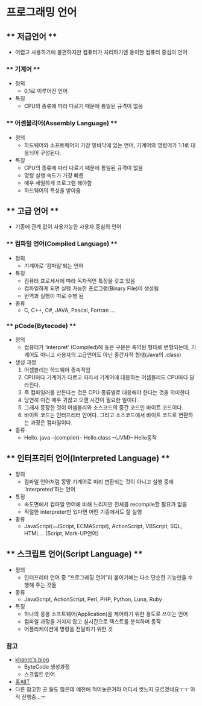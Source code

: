 # 프로그래밍 언어

## ** 저급언어 **
 - 어렵고 사용하기에 불편하지만 컴퓨터가 처리하기엔 용이한 컴퓨터 중심의 언어

### ** 기계어 **
 - 정의
 	 - 0,1로 이루어진 언어
 - 특징
 	 - CPU의 종류에 따라 다르기 때문에 통일된 규격이 없음

### ** 어셈블리어(Assembly Language) **
 - 정의
 	 - 하드웨어와 소프트웨어의 가장 밑바닥에 있는 언어, 기계어와 명령어가 1:1로 대응되어 구성된다.
 - 특징
 	 - CPU의 종류에 따라 다르기 때문에 통일된 규격이 없음
 	 - 명령 실행 속도가 가장 빠름
 	 - 매우 세밀하게 프로그램 해야함
 	 - 하드웨어의 특성을 받아옴

## ** 고급 언어 **
 - 기종에 관계 없이 사용가능한 사용자 중심의 언어

### ** 컴파일 언어(Compiled Language) **
 - 정의
 	 - 기계어로 ‘컴파일’되는 언어
 - 특징
 	 - 컴퓨터 프로세서에 따라 독자적인 특징을 갖고 있음
 	 - 컴파일하게 되면 실행 가능한 프로그램(Binary File)이 생성됨
 	 - 번역과 실행이 따로 수행 됨
 - 종류
	 - C, C++, C#, JAVA, Pascal, Fortran …

### ** pCode(Bytecode) **
 - 정의
 	 - 컴퓨터가 ‘interpret’ (Compiled)해 놓은 구문은 축약된 형태로 변형되는데, 기계어도 아니고 사용자의 고급언어도 아닌 중간자적 형태(Java의 .class)
 - 생성 과정
 	 1. 어셈블리는 하드웨어 종속적임
 	 2. CPU마다 기계어가 다르고 따라서 기계어에 대응하는 어셈블리도 CPU마다 달라진다.
 	 3. 즉 컴파일러를 만든다는 것은 CPU 종류별로 대응해야 한다는 것을 의미한다. 
 	 4. 당연히 이건 매우 귀찮고 오랜 시간이 필요한 일이다. 
 	 5. 그래서 등장한 것이 어셈블리와 소스코드의 중간 코드인 바이트 코드이다.
	 6. 바이트 코드는 인터프리터 언어다. 그리고 소스코드에서 바이트 코드로 변환하는 과정은 컴파일이다.
 - 종류
 	 - Hello. java  –(compiler)–  Hello.class  –(JVM)–  Hello동작

## ** 인터프리터 언어(Interpreted Language) **
 - 정의
 	 - 컴파일 언어처럼 몽땅 기계어로 미리 변환되는 것이 아니고 실행 중에 ‘interpreted’하는 언어
 - 특징
 	 - 속도면에서 컴파일 언어에 비해 느리지만 전체를 recompile할 필요가 없음
 	 - 적절한 interpreter만 있다면 어떤 기종에서도 잘 실행
 - 종류
 	 - JavaScript(=JScript, ECMAScript), ActionScript, VBScript, SQL, HTML… (Script, Mark-UP언어)


## ** 스크립트 언어(Script Language) **
 - 정의
 	 - 인터프리터 언어 중 “프로그래밍 언어”라 붙이기에는 다소 단순한 기능만을 수행해 주는 것들
 - 종류
 	 - JavaScript, ActionScript, Perl, PHP, Python, Luna, Ruby
 - 특징
 	 - 하나의 응용 소프트웨어(Application)을 제어하기 위한 용도로 쓰이는 언어
 	 - 컴파일 과정을 거치지 않고 실시간으로 텍스트를 분석하며 동작
 	 - 어플리케이션에 명령을 전달하기 위한 것



### 참고
 - [khanrc's blog](http://khanrc.tistory.com/entry/인터프리터와-바이트코드 "khanrc's blog")
 	 - ByteCode 생성과정
 	 - 스크립트 언어
 - [홍씨IT](http://hongci.tistory.com/18 "홍씨IT")
 - 다른 참고한 곳 들도 많은데 예전에 적어놓은거라 어디서 썻느지 모르겠네요ㅜㅜ 아직 진행중...ㅜ

